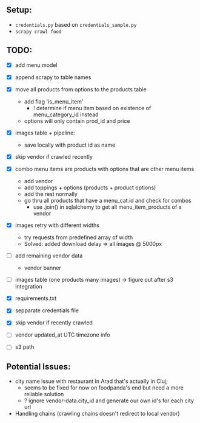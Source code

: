 ## Setup:
- `credentials.py` based on `credentials_sample.py`
- `scrapy crawl food`

## TODO:
- [x] add menu model
- [x] append scrapy to table names 
- [x] move all products from options to the products table
  - add flag 'is_menu_item'
    - ! determine if menu item based on existence of menu_category_id instead
  - options will only contain prod_id and price
- [x] images table + pipeline:
  - save locally with product id as name
- [x] skip vendor if crawled recently
- [x] combo menu items are products with options that are other menu items
  - add vendor
  - add toppings + options (products + product options)
  - add the rest normally
  - go thru all products that have a menu_cat.id and check for combos
    - use .join() in sqlalchemy to get all menu_item_products of a vendor
- [x] images retry with different widths
  - try requests from predefined array of width
  - Solved: added download delay => all images @ 5000px
- [ ] add remaining vendor data
  - vendor banner
- [ ] images table (one products many images) -> figure out after s3 integration
- [x] requirements.txt
- [x] sepparate credentials file
- [x] skip vendor if recently crawled
- [ ] vendor updated_at UTC timezone info
- [ ] s3 path


## Potential Issues:
- city name issue with restaurant in Arad that's actually in Cluj;
  - seems to be fixed for now on foodpanda's end but need a more reliable solution
  - ? ignore vendor-data.city_id and generate our own id's for each city url
- Handling chains (crawling chains doesn't redirect to local vendor)

